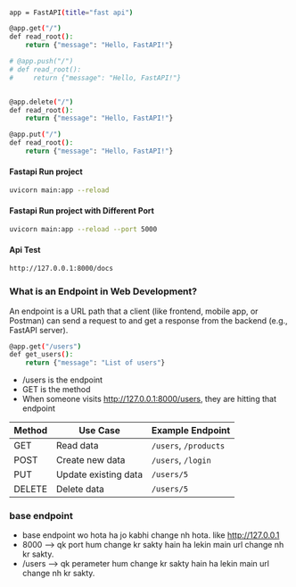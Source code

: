 

#### 
```bash
app = FastAPI(title="fast api")

@app.get("/")
def read_root():
    return {"message": "Hello, FastAPI!"}

# @app.push("/")
# def read_root():
#     return {"message": "Hello, FastAPI!"}


@app.delete("/")
def read_root():
    return {"message": "Hello, FastAPI!"}

@app.put("/")
def read_root():
    return {"message": "Hello, FastAPI!"}
```   

#### Fastapi Run project 
```bash
uvicorn main:app --reload
```

#### Fastapi Run project with Different Port
```bash
uvicorn main:app --reload --port 5000
```

#### Api Test
```bash
http://127.0.0.1:8000/docs
```


### What is an Endpoint in Web Development?
An endpoint is a URL path that a client (like frontend, mobile app, or Postman) can send a request to and get a response from the backend (e.g., FastAPI server).

```bash
@app.get("/users")
def get_users():
    return {"message": "List of users"}

```

* /users is the endpoint
* GET is the method
* When someone visits http://127.0.0.1:8000/users, they are hitting that endpoint


| Method | Use Case             | Example Endpoint      |
| ------ | -------------------- | --------------------- |
| GET    | Read data            | `/users`, `/products` |
| POST   | Create new data      | `/users`, `/login`    |
| PUT    | Update existing data | `/users/5`            |
| DELETE | Delete data          | `/users/5`            |


### base endpoint
* base endpoint wo hota ha jo kabhi change nh hota. like http://127.0.0.1
* 8000 --> qk port hum change kr sakty hain ha lekin main url change nh kr sakty.
*  /users --> qk perameter hum change kr sakty hain ha lekin main url change nh kr sakty.